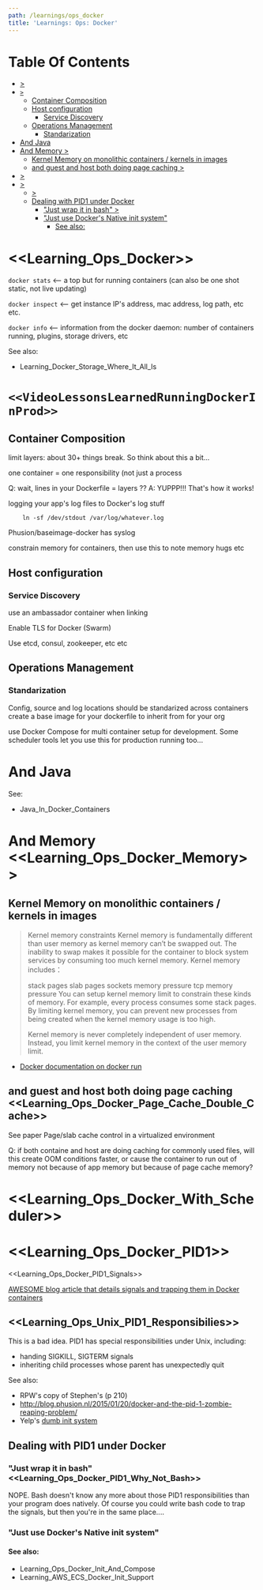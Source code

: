 ```yaml
---
path: /learnings/ops_docker
title: 'Learnings: Ops: Docker'
---
```

# Table Of Contents

<!-- toc -->

- [>](#)
- [`>`](#)
  * [Container Composition](#container-composition)
  * [Host configuration](#host-configuration)
    + [Service Discovery](#service-discovery)
  * [Operations Management](#operations-management)
    + [Standarization](#standarization)
- [And Java](#and-java)
- [And Memory >](#and-memory-)
  * [Kernel Memory on monolithic containers / kernels in images](#kernel-memory-on-monolithic-containers--kernels-in-images)
  * [and guest and host both doing page caching >](#and-guest-and-host-both-doing-page-caching-)
- [>](#)
- [>](#)
  * [>](#)
  * [Dealing with PID1 under Docker](#dealing-with-pid1-under-docker)
    + ["Just wrap it in bash" >](#just-wrap-it-in-bash-)
    + ["Just use Docker's Native init system"](#just-use-dockers-native-init-system)
      - [See also:](#see-also)

<!-- tocstop -->

# <<Learning_Ops_Docker>>

`docker stats` <-- a top but for running containers (can also be one shot static, not live updating)

`docker inspect` <-- get instance IP's address, mac address, log path, etc etc.

`docker info` <-- information from the docker daemon: number of containers running, plugins, storage drivers, etc

See also:

  * Learning_Docker_Storage_Where_It_All_Is

`<<VideoLessonsLearnedRunningDockerInProd>>`
================================

Container Composition
----------------

limit layers: about 30+ things break. So think about this a bit...

one container = one responsibility
(not just a process

Q: wait, lines in your Dockerfile = layers ??
A: YUPPP!!! That's how it works!

logging your app's log files to Docker's log stuff

		ln -sf /dev/stdout /var/log/whatever.log

Phusion/baseimage-docker has syslog

constrain memory for containers, then use this to note memory hugs etc


Host configuration
-----------------
### Service Discovery

use an ambassador container when linking

Enable TLS for Docker (Swarm)

Use etcd, consul, zookeeper, etc etc


Operations Management
----------------------
### Standarization

Config, source and log locations should be standarized across containers
create a base image for your dockerfile to inherit from for your org

use Docker Compose for multi container setup for development. Some scheduler tools let you use this for production running too...

And Java
====================

See:

  * Java_In_Docker_Containers

# And Memory <<Learning_Ops_Docker_Memory>>

## Kernel Memory on monolithic containers / kernels in images

> Kernel memory constraints
> Kernel memory is fundamentally different than user memory as kernel memory can’t be swapped out. The inability to swap makes it possible for the container to block system services by consuming too much kernel memory. Kernel memory includes：
>
> stack pages
> slab pages
> sockets memory pressure
> tcp memory pressure
> You can setup kernel memory limit to constrain these kinds of memory. For example, every process consumes some stack pages. By limiting kernel memory, you can prevent new processes from being created when the kernel memory usage is too high.
>
> Kernel memory is never completely independent of user memory. Instead, you limit kernel memory in the context of the user memory limit.

- [Docker documentation on docker run](https://docs.docker.com/engine/reference/run/#kernel-memory-constraints)

## and guest and host both doing page caching <<Learning_Ops_Docker_Page_Cache_Double_Cache>>

See paper Page/slab cache control in a virtualized environment

Q: if both containe and host are doing caching for commonly used files, will this create OOM conditions faster, or cause the container to run out of memory not because of app memory but because of page cache memory?


# <<Learning_Ops_Docker_With_Scheduler>>


# <<Learning_Ops_Docker_PID1>>

<<Learning_Ops_Docker_PID1_Signals>>

[AWESOME blog article that details signals and trapping them in Docker containers](https://medium.com/@gchudnov/trapping-signals-in-docker-containers-7a57fdda7d86)



## <<Learning_Ops_Unix_PID1_Responsibilies>>

This is a bad idea. PID1 has special responsibilities under Unix, including:

  * handing SIGKILL, SIGTERM signals
  * inheriting child processes whose parent has unexpectedly quit

See also:

  * RPW's copy of Stephen's (p 210)
  * http://blog.phusion.nl/2015/01/20/docker-and-the-pid-1-zombie-reaping-problem/
  * Yelp's [dumb init system](https://engineeringblog.yelp.com/2016/01/dumb-init-an-init-for-docker.html)

## Dealing with PID1 under Docker

### "Just wrap it in bash" <<Learning_Ops_Docker_PID1_Why_Not_Bash>>

NOPE. Bash doesn't know any more about those PID1 responsibilities than your program does natively. Of course you could write bash code to trap the signals, but then you're in the same place....

### "Just use Docker's Native init system"

#### See also:

  * Learning_Ops_Docker_Init_And_Compose
  * Learning_AWS_ECS_Docker_Init_Support
